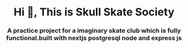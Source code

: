 <h1 align="center">Hi 👋, This is Skull Skate Society</h1>
<h3 align="center">A practice project for a imaginary skate club which is fully functional.built with nextjs postgresql node and express js</h3>
  
